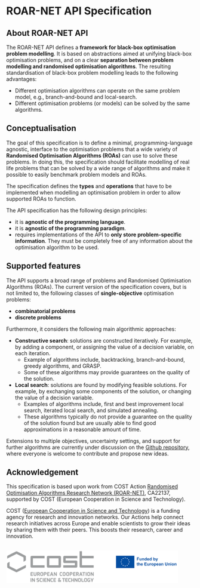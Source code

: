 <!--
SPDX-FileCopyrightText: © 2025 Authors of the ROAR-NET API Specification <https://github.com/roar-net/roar-net-api-spec/blob/main/AUTHORS>

SPDX-License-Identifier: CC-BY-4.0
-->

# ROAR-NET API Specification

## About ROAR-NET API

The ROAR-NET API defines a **framework for black-box optimisation
problem modelling**. It is based on abstractions aimed at unifying
black-box optimisation problems, and on a clear **separation between
problem modelling and randomised optimisation algorithms**. The
resulting standardisation of black-box problem modelling leads to the
following advantages:

- Different optimisation algorithms can operate on the same problem
  model, e.g., branch-and-bound and local-search.
- Different optimisation problems (or models) can be solved by the same
  algorithms.

## Conceptualisation

The goal of this specification is to define a minimal,
programming-language agnostic, interface to the optimisation problems
that a wide variety of **Randomised Optimisation Algorithms (ROAs)** can
use to solve these problems. In doing this, the specification should
facilitate modelling of real life problems that can be solved by a wide
range of algorithms and make it possible to easily benchmark problem
models and ROAs.

The specification defines the **types** and **operations** that have to
be implemented when modelling an optimisation problem in order to allow
supported ROAs to function.

The API specification has the following design principles:

- it is **agnostic of the programming language**.
- it is **agnostic of the programming paradigm**.
- requires implementations of the API to **only store problem-specific
  information**. They must be completely free of any information about
  the optimisation algorithm to be used.

## Supported features

The API supports a broad range of problems and Randomised Optimisation
Algorithms (ROAs).  The current version of the specification covers, but
is not limited to, the following classes of **single-objective**
optimisation problems:

- **combinatorial problems**
- **discrete problems**

Furthermore, it considers the following main algorithmic approaches:

- **Constructive search**: solutions are constructed iteratively. For
  example, by adding a component, or assigning the value of a decision
  variable, on each iteration.
  - Example of algorithms include, backtracking, branch-and-bound,
    greedy algorithms, and GRASP.
  - Some of these algorithms may provide guarantees on the quality of
    the solution.
- **Local search**: solutions are found by modifying feasible
  solutions. For example, by exchanging some components of the solution,
  or changing the value of a decision variable.
  - Examples of algorithms include, first and best improvement local
    search, iterated local search, and simulated annealing.
  - These algorithms typically do not provide a guarantee on the quality
    of the solution found but are usually able to find good
    approximations in a reasonable amount of time.

Extensions to multiple objectives, uncertainty settings, and support for
further algorithms are currently under discussion on the [Github
repository](https://github.com/roar-net/roar-net-api-specification),
where everyone is welcome to contribute and propose new ideas.

## Acknowledgement

This specification is based upon work from COST Action [Randomised
Optimisation Algorithms Research Network
(ROAR-NET)](https://www.roar-net.eu/), CA22137, supported by COST
(European Cooperation in Science and Technology).

COST ([European Cooperation in Science and
Technology](https://www.cost.eu)) is a funding agency for research and
innovation networks. Our Actions help connect research initiatives
across Europe and enable scientists to grow their ideas by sharing them
with their peers. This boosts their research, career and innovation.

<br/>
<img
  src="https://raw.githubusercontent.com/roar-net/.github/refs/heads/main/images/costeu.png"
  alt="COST and European Union Logos"
  width=460px
/>
